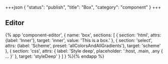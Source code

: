 +++json
{
  "status": "publish",
  "title": "Box",
  "category": "component"
}
+++

## Editor

{%
  app 'component-editor', {
    name: 'box',
    sections: [
      {
        section: 'html',
        attrs: {label: 'Inner'},
        target: 'inner',
        value: 'This is a box.'
      },
      {
        section: 'select',
        attrs: {label: 'Scheme', preset: 'allColorsAndAllGradients'},
        target: 'scheme'
      },
      {
        section: 'css',
        attrs: {
          label: 'Style deep',
          placeholder: ':host, .main, .any { ... }'
        },
        target: 'styleDeep'
      }
    ]
  }
%}{% endapp %}
